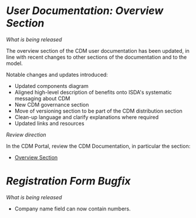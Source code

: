 # *User Documentation: Overview Section*

_What is being released_

The overview section of the CDM user documentation has been updated, in line with recent changes to other sections of the documentation and to the model.

Notable changes and updates introduced:

- Updated components diagram
- Aligned high-level description of benefits onto ISDA's systematic messaging about CDM
- New CDM governance section
- Move of versioning section to be part of the CDM distribution section
- Clean-up language and clarify explanations where required
- Updated links and resources

_Review direction_

In the CDM Portal, review the CDM Documentation, in particular the section:

- [Overview Section](https://docs.rosetta-technology.io/cdm/readme.html)

# *Registration Form Bugfix*

_What is being released_

- Company name field can now contain numbers.

